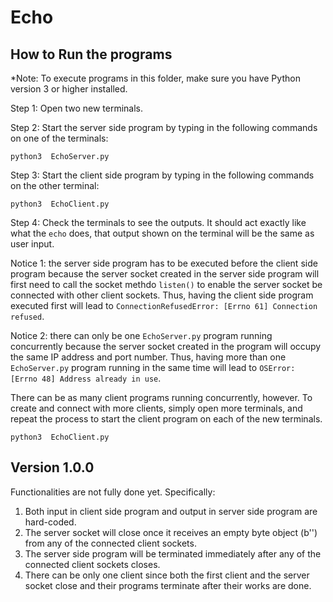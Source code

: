 # Echo

## How to Run the programs
*Note: To execute programs in this folder, make sure you have Python version 3 or higher installed.

Step 1: Open two new terminals.

Step 2: Start the server side program by typing in the following commands on one of the terminals: 
```
python3  EchoServer.py
```

Step 3: Start the client side program by typing in the following commands on the other terminal:
```
python3  EchoClient.py
```

Step 4: Check the terminals to see the outputs. It should act exactly like what the ```echo``` does, that output shown on the terminal will be the same as user input.

Notice 1: the server side program has to be executed before the client side program because the server socket created in the server side program will first need to call the 
socket methdo ```listen()``` to enable the server socket be connected with other client sockets. Thus, having the client side program executed first will lead to 
```ConnectionRefusedError: [Errno 61] Connection refused```.

Notice 2: there can only be one ```EchoServer.py``` program running concurrently because the server socket created in the program will occupy the same IP address and port number.
Thus, having more than one ```EchoServer.py``` program running in the same time will lead to ```OSError: [Errno 48] Address already in use```.

There can be as many client programs running concurrently, however. To create and connect with more clients, simply open more terminals, 
and repeat the process to start the client program on each of the new terminals.
```
python3  EchoClient.py
```

## Version 1.0.0
Functionalities are not fully done yet. Specifically:
1. Both input in client side program and output in server side program are hard-coded.
2. The server socket will close once it receives an empty byte object (b'') from any of the connected client sockets.
3. The server side program will be terminated immediately after any of the connected client sockets closes.
4. There can be only one client since both the first client and the server socket close and their programs terminate after their works are done.

